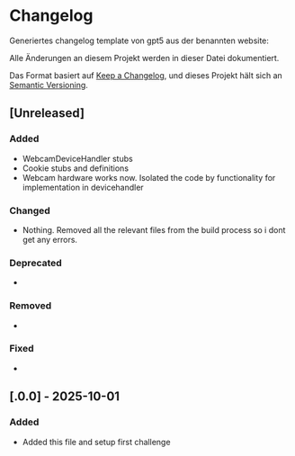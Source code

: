 # Changelog
Generiertes changelog template von gpt5 aus der benannten website:

Alle Änderungen an diesem Projekt werden in dieser Datei dokumentiert.

Das Format basiert auf [Keep a Changelog](https://keepachangelog.com/de/1.1.0/),
und dieses Projekt hält sich an [Semantic Versioning](https://semver.org/spec/v2.0.0.html).

## [Unreleased]

### Added
- WebcamDeviceHandler stubs
- Cookie stubs and definitions
- Webcam hardware works now. Isolated the code by functionality for implementation in devicehandler

### Changed
- Nothing. Removed all the relevant files from the build process so i dont get any errors.

### Deprecated
- 

### Removed
- 

### Fixed
-

## [.0.0] - 2025-10-01
### Added
- Added this file and setup first challenge